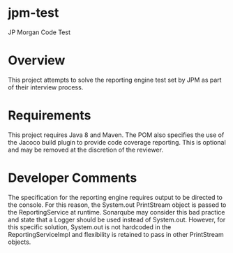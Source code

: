 # jpm-test
JP Morgan Code Test

Overview
========
This project attempts to solve the reporting engine test set by JPM as part of their interview process.

Requirements
============
This project requires Java 8 and Maven.  The POM also specifies the use of the Jacoco build plugin to provide code coverage reporting.  This is optional and may be removed at the discretion of the reviewer.

Developer Comments
==================
The specification for the reporting engine requires output to be directed to the console.  For this reason, the System.out PrintStream object is passed to the ReportingService at runtime.  Sonarqube may consider this bad practice and state that a Logger should be used instead of System.out.  However, for this specific solution, System.out is not hardcoded in the ReportingServiceImpl and flexibility is retained to pass in other PrintStream objects.
